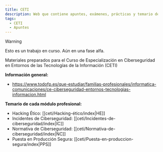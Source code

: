 ```yaml
---
title: CETI
description: Web que contiene apuntes, exámenes, prácticas y temario de Ciberseguridad en Entornos de las Tecnologías de la Información
tags:
  - CETI
  - Apuntes
---
```

> [!warning]
> Esto es un trabajo en curso. Aún en una fase alfa.


Materiales preparados para el Curso de Especialización en Ciberseguridad en Entornos de las Tecnologías de la Información (CETI)

**Información general:**
- https://www.todofp.es/que-estudiar/familias-profesionales/informatica-comunicaciones/ce-ciberseguridad-entornos-tecnologias-informacion.html

**Temario de cada módulo profesional:**
- Hacking Ético: [[ceti/Hacking-ético/index|HE]]
- Incidentes de Ciberseguridad: [[ceti/Incidentes-de-ciberseguridad/index|IC]]
- Normativa de Ciberseguridad: [[ceti/Normativa-de-ciberseguridad/index|NC]]
- Puesta en Producción Segura: [[ceti/Puesta-en-produccion-segura/index|PPS]]